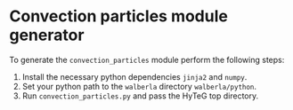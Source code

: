 Convection particles module generator
=====================================

To generate the `convection_particles` module perform the following steps:

1. Install the necessary python dependencies `jinja2` and `numpy`.
2. Set your python path to the `walberla` directory `walberla/python`.
3. Run `convection_particles.py` and pass the HyTeG top directory.
